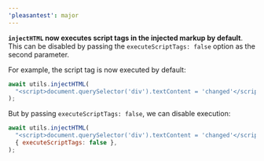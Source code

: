 ```yaml
---
'pleasantest': major
---
```


**`injectHTML` now executes script tags in the injected markup by default**. This can be disabled by passing the `executeScriptTags: false` option as the second parameter.

For example, the script tag is now executed by default:

```js
await utils.injectHTML(
  "<script>document.querySelector('div').textContent = 'changed'</script>",
);
```

But by passing `executeScriptTags: false`, we can disable execution:

```js
await utils.injectHTML(
  "<script>document.querySelector('div').textContent = 'changed'</script>",
  { executeScriptTags: false },
);
```
